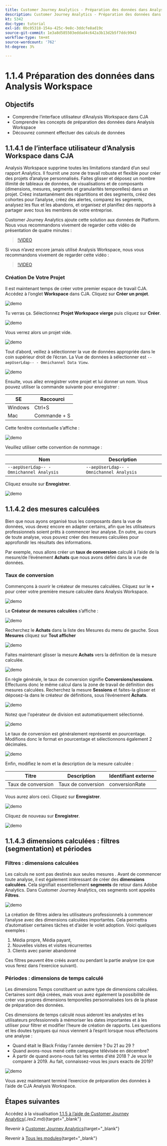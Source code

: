 ```yaml
---
title: Customer Journey Analytics - Préparation des données dans Analysis Workspace
description: Customer Journey Analytics - Préparation des données dans Analysis Workspace
kt: 5342
doc-type: tutorial
exl-id: 0bc05318-154a-425c-9e8c-3ddcfe8ad19c
source-git-commit: 1e3a8d585503eddad4c642a3b13d2b5f7ddc9943
workflow-type: tm+mt
source-wordcount: '762'
ht-degree: 3%

---
```


# 1.1.4 Préparation des données dans Analysis Workspace

## Objectifs

- Comprendre l’interface utilisateur d’Analysis Workspace dans CJA
- Comprendre les concepts de préparation des données dans Analysis Workspace
- Découvrez comment effectuer des calculs de données

## 1.1.4.1 de l’interface utilisateur d’Analysis Workspace dans CJA

Analysis Workspace supprime toutes les limitations standard d’un seul rapport Analytics. Il fournit une zone de travail robuste et flexible pour créer des projets d’analyse personnalisés. Faites glisser et déposez un nombre illimité de tableaux de données, de visualisations et de composants (dimensions, mesures, segments et granularités temporelles) dans un projet. Créez instantanément des répartitions et des segments, créez des cohortes pour l’analyse, créez des alertes, comparez les segments, analysez les flux et les abandons, et organisez et planifiez des rapports à partager avec tous les membres de votre entreprise.

Customer Journey Analytics ajoute cette solution aux données de Platform. Nous vous recommandons vivement de regarder cette vidéo de présentation de quatre minutes :

>[!VIDEO](https://video.tv.adobe.com/v/35109?quality=12&learn=on)

Si vous n’avez encore jamais utilisé Analysis Workspace, nous vous recommandons vivement de regarder cette vidéo :

>[!VIDEO](https://video.tv.adobe.com/v/3424559?quality=12&learn=on&captions=fre_fr)

### Création De Votre Projet

Il est maintenant temps de créer votre premier espace de travail CJA. Accédez à l’onglet **Workspace** dans CJA.
Cliquez sur **Créer un projet**.

![demo](./images/prmenu.png)

Tu verras ça. Sélectionnez **Projet Workspace vierge** puis cliquez sur **Créer**.

![demo](./images/prmenu1.png)

Vous verrez alors un projet vide.

![demo](./images/premptyprojects.png)

Tout d’abord, veillez à sélectionner la vue de données appropriée dans le coin supérieur droit de l’écran. La Vue de données à sélectionner est `--aepUserLdap-- - Omnichannel Data View`.

![demo](./images/prdv.png)

Ensuite, vous allez enregistrer votre projet et lui donner un nom. Vous pouvez utiliser la commande suivante pour enregistrer :

| SE | Raccourci |
| ----------------- |-------------| 
| Windows | Ctrl+S |
| Mac | Commande + S |

Cette fenêtre contextuelle s’affiche :

![demo](./images/prsave.png)

Veuillez utiliser cette convention de nommage :

| Nom | Description |
| ----------------- |-------------| 
| `--aepUserLdap-- - Omnichannel Analysis` | `--aepUserLdap-- - Omnichannel Analysis` |

Cliquez ensuite sur **Enregistrer**.

![demo](./images/prsave2.png)

## 1.1.4.2 des mesures calculées

Bien que nous ayons organisé tous les composants dans la vue de données, vous devez encore en adapter certains, afin que les utilisateurs professionnels soient prêts à commencer leur analyse. En outre, au cours de toute analyse, vous pouvez créer des mesures calculées pour approfondir les résultats des informations.

Par exemple, nous allons créer un **taux de conversion** calculé à l’aide de la mesure/de l’événement **Achats** que nous avons défini dans la vue de données.

### Taux de conversion

Commençons à ouvrir le créateur de mesures calculées. Cliquez sur le **+** pour créer votre première mesure calculée dans Analysis Workspace.

![demo](./images/pradd.png)

Le **Créateur de mesures calculées** s’affiche :

![demo](./images/prbuilder.png)

Recherchez le **Achats** dans la liste des Mesures du menu de gauche. Sous **Mesures** cliquez sur **Tout afficher**

![demo](./images/calcbuildercr1.png)

Faites maintenant glisser la mesure **Achats** vers la définition de la mesure calculée.

![demo](./images/calcbuildercr2.png)

En règle générale, le taux de conversion signifie **Conversions/sessions**. Effectuons donc le même calcul dans la zone de travail de définition des mesures calculées. Recherchez la mesure **Sessions** et faites-la glisser et déposez-la dans le créateur de définitions, sous l’événement **Achats**.

![demo](./images/calcbuildercr3.png)

Notez que l&#39;opérateur de division est automatiquement sélectionné.

![demo](./images/calcbuildercr4.png)

Le taux de conversion est généralement représenté en pourcentage. Modifions donc le format en pourcentage et sélectionnons également 2 décimales.

![demo](./images/calcbuildercr5.png)

Enfin, modifiez le nom et la description de la mesure calculée :

| Titre | Description | Identifiant externe |
| ----------------- |-------------| -------------| 
| Taux de conversion | Taux de conversion | conversionRate |

Vous aurez alors ceci. Cliquez sur **Enregistrer**.

![demo](./images/calcbuildercr6.png)

Cliquez de nouveau sur **Enregistrer**.

![demo](./images/calcbuildercr6a.png)

## 1.1.4.3 dimensions calculées : filtres (segmentation) et périodes

### Filtres : dimensions calculées

Les calculs ne sont pas destinés aux seules mesures . Avant de commencer toute analyse, il est également intéressant de créer des **dimensions calculées**. Cela signifiait essentiellement **segments** de retour dans Adobe Analytics. Dans Customer Journey Analytics, ces segments sont appelés **Filtres**.

![demo](./images/prfilters.png)

La création de filtres aidera les utilisateurs professionnels à commencer l’analyse avec des dimensions calculées importantes. Cela permettra d’automatiser certaines tâches et d’aider le volet adoption. Voici quelques exemples :

1. Média propre, Média payant,
2. Nouvelles visites et visites récurrentes
3. Clients avec panier abandonné

Ces filtres peuvent être créés avant ou pendant la partie analyse (ce que vous ferez dans l&#39;exercice suivant).

### Périodes : dimensions de temps calculé

Les dimensions Temps constituent un autre type de dimensions calculées. Certaines sont déjà créées, mais vous avez également la possibilité de créer vos propres dimensions temporelles personnalisées lors de la phase de préparation des données.

Ces dimensions de temps calculé nous aideront les analystes et les utilisateurs professionnels à mémoriser les dates importantes et à les utiliser pour filtrer et modifier l’heure de création de rapports. Les questions et les doutes typiques qui nous viennent à l’esprit lorsque nous effectuons une analyse :

- Quand était le Black Friday l&#39;année dernière ? Du 21 au 29 ?
- Quand avons-nous mené cette campagne télévisée en décembre?
- À partir de quand avons-nous fait les ventes d&#39;été 2018 ? Je veux le comparer à 2019. Au fait, connaissez-vous les jours exacts de 2019?

![demo](./images/timedimensions.png)

Vous avez maintenant terminé l’exercice de préparation des données à l’aide de CJA Analysis Workspace.

## Étapes suivantes

Accédez à la visualisation [1.1.5 à l’aide de Customer Journey Analytics](./ex5.md)(./ex2.md){target="_blank"}

Revenir à [Customer Journey Analytics](./customer-journey-analytics-build-a-dashboard.md){target="_blank"}

Revenir à [Tous les modules](./../../../../overview.md){target="_blank"}
